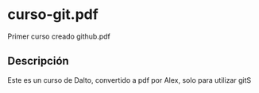 # curso-git.pdf
Primer curso creado github.pdf

## Descripción
Este es un curso de Dalto, convertido a pdf por Alex, solo para utilizar gitS

